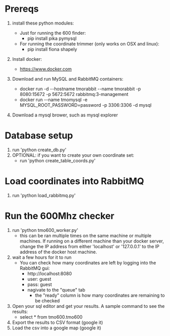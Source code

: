# Prereqs

1. install these python modules:

	* Just for running the 600 finder:
	 	* pip install pika pymysql
	* For running the coordinate trimmer (only works on OSX and linux):
		* pip install fiona shapely 

2. Install docker:
	* https://www.docker.com

3. Download and run MySQL and RabbitMQ containers:
	* docker run -d --hostname tmorabbit --name tmorabbit -p 8080:15672 -p 5672:5672 rabbitmq:3-management
	* docker run --name tmomysql -e MYSQL_ROOT_PASSWORD=password -p 3306:3306 -d mysql

4. Download a mysql brower, such as mysql explorer


# Database setup

1. run 'python create\_db.py'
2. OPTIONAL: if you want to create your own coordinate set:
	* run 'python create\_table\_coords.py'

# Load coordinates into RabbitMQ
1. run 'python load\_rabbitmq.py'

# Run the 600Mhz checker
1. run 'python tmo600\_worker.py'
	* this can be ran multiple times on the same machine or multiple machines. If running on a different machine than your docker server, change the IP address from either 'localhost' or '127.0.0.1' to the IP address of the docker host machine.
2. wait a few hours for it to run
	* You can check how many coordinates are left by logging into the RabbitMQ gui:
		* http://localhost:8080
		* user: guest
		* pass: guest
		* nagivate to the "queue" tab
			* the "ready" column is how many coordinates are remaining to be checked
3. Open your sql editor and get your results. A sample command to see the results:
	* select * from tmo600.tmo600
4. Export the results to CSV format (google it)
5. Load the csv into a google map (google it)
